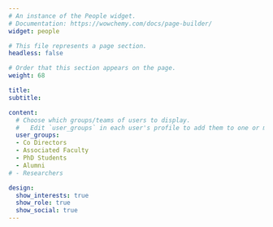 ```yaml
---
# An instance of the People widget.
# Documentation: https://wowchemy.com/docs/page-builder/
widget: people

# This file represents a page section.
headless: false

# Order that this section appears on the page.
weight: 68

title:
subtitle: 

content:
  # Choose which groups/teams of users to display.
  #   Edit `user_groups` in each user's profile to add them to one or more of these groups.
  user_groups:
  - Co Directors
  - Associated Faculty
  - PhD Students
  - Alumni
# - Researchers

design:
  show_interests: true
  show_role: true
  show_social: true
---
```

